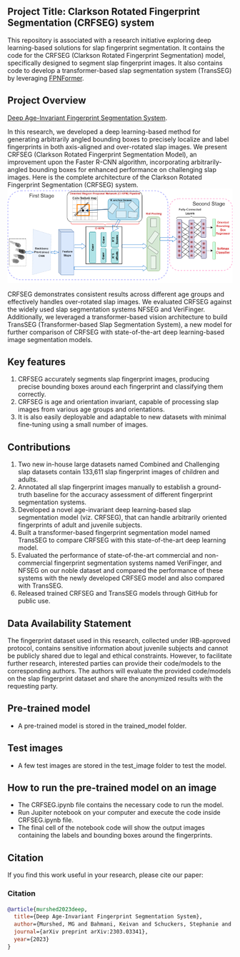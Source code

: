 ## Project Title: Clarkson Rotated Fingerprint Segmentation (CRFSEG) system 
This repository is associated with a research initiative exploring deep learning-based solutions for slap fingerprint segmentation. It contains the code for the CRFSEG (Clarkson Rotated Fingerprint Segmentation) model, specifically designed to segment slap fingerprint images. It also contains code to develop a transformer-based slap segmentation system (TransSEG) by leveraging [FPNFormer](https://ieeexplore.ieee.org/abstract/document/10384424). 

## Project Overview
[Deep Age-Invariant Fingerprint Segmentation System](https://arxiv.org/pdf/2303.03341).

In this research, we developed a deep learning-based method for generating arbitrarily angled bounding boxes to precisely localize and
label fingerprints in both axis-aligned and over-rotated slap images. We present CRFSEG (Clarkson Rotated Fingerprint Segmentation
Model), an improvement upon the Faster R-CNN algorithm, incorporating arbitrarily-angled bounding boxes for enhanced performance
on challenging slap images. Here is the complete architecture of the Clarkson Rotated Fingerprint Segmentation (CRFSEG) system.
![CRESEG](imgs/crfsegArch.png)

CRFSEG demonstrates consistent results across different age groups and effectively handles over-rotated
slap images. We evaluated CRFSEG against the widely used slap segmentation systems NFSEG and VeriFinger. Additionally, we
leveraged a transformer-based vision architecture to build TransSEG (Transformer-based Slap Segmentation System), a new model for
further comparison of CRFSEG with state-of-the-art deep learning-based image segmentation models.

## Key features
1. CRFSEG accurately segments slap fingerprint images, producing precise bounding boxes around each fingerprint and classifying them correctly.
2. CRFSEG is age and orientation invariant, capable of processing slap images from various age groups and orientations.
3. It is also easily deployable and adaptable to new datasets with minimal fine-tuning using a small number of images.  

## Contributions

1. Two new in-house large datasets named Combined and Challenging slap datasets contain 133,611 slap fingerprint images of children and adults.
2. Annotated all slap fingerprint images manually to establish a ground-truth baseline for the accuracy assessment of different fingerprint segmentation systems.
3. Developed a novel age-invariant deep learning-based slap segmentation model (viz. CRFSEG), that can handle arbitrarily oriented fingerprints of adult and juvenile subjects.
4. Built a transformer-based fingerprint segmentation model named TransSEG to compare CRFSEG with this state-of-the-art deep learning model.
5. Evaluated the performance of state-of-the-art commercial and non-commercial fingerprint segmentation systems named VeriFinger, and NFSEG on our noble dataset and compared the performance of these systems with the newly developed CRFSEG model and also compared with TransSEG.
6. Released trained CRFSEG and TransSEG models through GitHub for public use.

## Data Availability Statement
The fingerprint dataset used in this research, collected under IRB-approved protocol, contains sensitive information about juvenile subjects and cannot be publicly shared due to legal and ethical constraints. However, to facilitate further research, interested parties can provide their code/models to the corresponding authors. The authors will evaluate the provided code/models on the slap fingerprint dataset and share the anonymized results with the requesting party.


## Pre-trained model
* A pre-trained model is stored in the trained_model folder.

## Test images 
* A few test images are stored in the test_image folder to test the model.

## How to run the pre-trained model on an image
* The CRFSEG.ipynb file contains the necessary code to run the model. 
* Run Jupiter notebook on your computer and execute the code inside CRFSEG.ipynb file.
* The final cell of the notebook code will show the output images containing the labels and bounding boxes around the fingerprints.

## Citation
If you find this work useful in your research, please cite our paper:
### Citation

```bibtex
@article{murshed2023deep,
  title={Deep Age-Invariant Fingerprint Segmentation System},
  author={Murshed, MG and Bahmani, Keivan and Schuckers, Stephanie and Hussain, Faraz},
  journal={arXiv preprint arXiv:2303.03341},
  year={2023}
}
